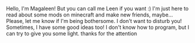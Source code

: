 Hello, I'm Magaleen! But you can call me Leen if you want :)
I'm just here to read about some mods on minecraft and make new friends, maybe...
Please, let me know if I'm being bothersome. I don't want to disturb you!
Sometimes, I have some good ideas too! I don't know how to program, but I can try to give you some light.
thanks for the attention
